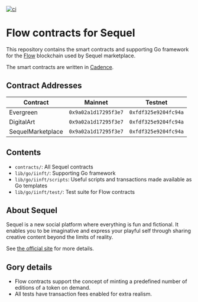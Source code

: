 [![ci](https://github.com/piprate/sequel-flow-contracts/actions/workflows/ci.yml/badge.svg)](https://github.com/piprate/sequel-flow-contracts/actions/workflows/ci.yml)

# Flow contracts for Sequel

This repository contains the smart contracts and supporting Go framework for the [Flow](https://www.docs.onflow.org)
blockchain used by Sequel marketplace.

The smart contracts are written in [Cadence](https://docs.onflow.org/cadence).

## Contract Addresses

| Contract          | Mainnet              | Testnet              |
|-------------------|----------------------|----------------------|
| Evergreen         | `0x9a02a1d17295f3e7` | `0xfdf325e9204fc94a` |
| DigitalArt        | `0x9a02a1d17295f3e7` | `0xfdf325e9204fc94a` |
| SequelMarketplace | `0x9a02a1d17295f3e7` | `0xfdf325e9204fc94a` |

## Contents

- `contracts/`: All Sequel contracts
- `lib/go/iinft/`: Supporting Go framework
- `lib/go/iinft/scripts`: Useful scripts and transactions made available as Go templates
- `lib/go/iinft/test/`: Test suite for Flow contracts

## About Sequel

Sequel is a new social platform where everything is fun and fictional. It enables you
to be imaginative and express your playful self through sharing creative content
beyond the limits of reality.

See [the official site](https://sequel.space) for more details.

## Gory details

* Flow contracts support the concept of minting a predefined number of editions of a token on demand.
* All tests have transaction fees enabled for extra realism.
